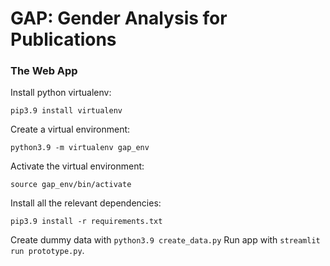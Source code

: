 # GAP: Gender Analysis for Publications

### The Web App


Install python virtualenv:
```
pip3.9 install virtualenv 
```
Create a virtual environment:
```
python3.9 -m virtualenv gap_env
```
Activate the virtual environment:
```
source gap_env/bin/activate
```
Install all the relevant dependencies:

```
pip3.9 install -r requirements.txt
```
Create dummy data with `python3.9 create_data.py`
Run app with `streamlit run prototype.py`.
